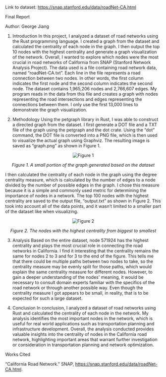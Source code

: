 Link to dataset: https://snap.stanford.edu/data/roadNet-CA.html

Final Report

Author: George Jiang

1. Introduction
In this project, I analyzed a dataset of road networks using the Rust programming language. I created a graph from the dataset and calculated the centrality of each node in the graph. I then output the top 10 nodes with the highest centrality and generate a graph visualization of the network. Overall, I wanted to explore which nodes were the most crucial in road networks of California from SNAP (Stanford Network Analysis Project). The data used is a file containing road network data, named “roadNet-CA.txt”. Each line in the file represents a road connection between two nodes. In other words, the first column indicates the first node and the second column indicates the second node. The dataset contains 1,965,206 nodes and 2,766,607 edges. My program reads in the data from this file and creates a graph with nodes representing the road intersections and edges representing the connections between them. I only use the first 13,000 lines to demonstrate the graph visualization.

2. Methodology
Using the petgraph library in Rust, I was able to construct a directed graph from the dataset. I first generate a DOT file and a TXT file of the graph using the petgraph and the dot crate. Using the “dot” command, the DOT file is converted into a PNG file, which is then used to visualize the actual graph using Graphviz. The resulting image is saved as “graph.png” as shown in Figure 1.

<div align="center">

![Figure 1](https://user-images.githubusercontent.com/132787116/236688410-6d4d7f6e-8ae5-4644-a9d0-19bf81ee8719.png)

*Figure 1. A small portion of the graph generated based on the dataset*

</div>

I then calculated the centrality of each node in the graph using the degree centrality measure, which is calculated by the number of edges to a node divided by the number of possible edges in the graph. I chose this measure because it is a simple and commonly used metric for determining the importance of nodes in a network. The top 100 nodes with the highest centrality are saved to the output file, “output.txt” as shown in Figure 2. This took into account all of the data points, and it wasn’t limited to a smaller part of the dataset like when visualizing.

<div align="center">

![Figure 2](https://user-images.githubusercontent.com/132787116/236688416-1294cedf-26ef-4541-8b39-db07dea9aaba.png)

*Figure 2. The nodes with the highest centrality from biggest to smallest*

</div>

3. Analysis
Based on the entire dataset, node 571924 has the highest centrality and plays the most crucial role in connecting the road networks in California. I find it interesting that the centrality remains the same for nodes 2 to 3 and for 3 to the end of the figure. This tells me that there could be multiple paths between two nodes to take, so the centrality measure may be evenly split for those paths, which would explain the same centrality measure for different nodes. However, to gain a deeper understanding of the nodes' meaning, it would be necessary to consult domain experts familiar with the specifics of the road network or through another possible way. Even though the centrality measure I got appears to be small, in reality, that is to be expected for such a large dataset.

4. Conclusion
In conclusion, I analyzed a dataset of road networks using Rust and calculated the centrality of each node in the network. My analysis identifies the most important nodes in the network, which is useful for real world applications such as transportation planning and infrastructure development. Overall, the analysis conducted provides valuable insights into the centrality of nodes in the California road network, highlighting important areas that warrant further investigation or consideration in transportation planning and network optimization.



















Works Cited

“California Road Network.” SNAP, https://snap.stanford.edu/data/roadNet-CA.html. 

